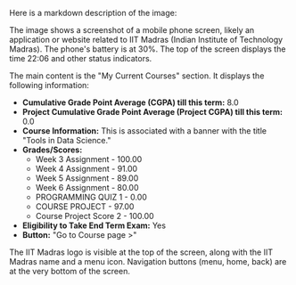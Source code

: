 Here is a markdown description of the image:

The image shows a screenshot of a mobile phone screen, likely an application or website related to IIT Madras (Indian Institute of Technology Madras). The phone's battery is at 30%. The top of the screen displays the time 22:06 and other status indicators.

The main content is the "My Current Courses" section. It displays the following information:

*   **Cumulative Grade Point Average (CGPA) till this term:** 8.0
*   **Project Cumulative Grade Point Average (Project CGPA) till this term:** 0.0
*   **Course Information:** This is associated with a banner with the title "Tools in Data Science."
*   **Grades/Scores:**
    *   Week 3 Assignment - 100.00
    *   Week 4 Assignment - 91.00
    *   Week 5 Assignment - 89.00
    *   Week 6 Assignment - 80.00
    *   PROGRAMMING QUIZ 1 - 0.00
    *   COURSE PROJECT - 97.00
    *   Course Project Score 2 - 100.00
*   **Eligibility to Take End Term Exam:** Yes
*   **Button:** "Go to Course page >"

The IIT Madras logo is visible at the top of the screen, along with the IIT Madras name and a menu icon. Navigation buttons (menu, home, back) are at the very bottom of the screen.
